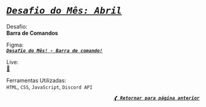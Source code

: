 [previous]: ../../

# [**_`Desafio do Mês: Abril`_**](#desafio-do-mês-abril)

Desafio: \
**Barra de Comandos**

Figma: \
[**_`Desafio do Mês! - Barra de comando!`_**](https://www.figma.com/community/file/1225204988453832602)

Live: \
[:link:](https://dreisss.github.io/challenges-ballerini/monthly/2023/april)

Ferramentas Utilizadas: \
`HTML`, `CSS`, `JavaScript`, `Discord API`

<div align="right">

[**_`❰ Retornar para página anterior`_**][previous]

</div>
